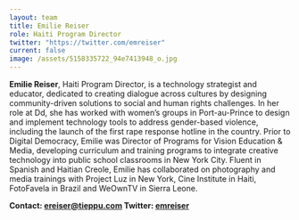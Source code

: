 ```yaml
---
layout: team
title: Emilie Reiser
role: Haiti Program Director
twitter: "https://twitter.com/emreiser"
current: false
image: /assets/5158335722_94e7413948_o.jpg
---
```


**Emilie Reiser**, Haiti Program Director, is a technology strategist and educator, dedicated to creating dialogue across cultures by designing community-driven solutions to social and human rights challenges. In her role at Dd, she has worked with women’s groups in Port-au-Prince to design and implement technology tools to address gender-based violence, including the launch of the first rape response hotline in the country. Prior to Digital Democracy, Emilie was Director of Programs for Vision Education & Media, developing curriculum and training programs to integrate creative technology into public school classrooms in New York City. Fluent in Spanish and Haitian Creole, Emilie has collaborated on photography and media trainings with Project Luz in New York, Cine Institute in Haiti, FotoFavela in Brazil and WeOwnTV in Sierra Leone.

**Contact: [ereiser@tieppu.com](mailto:ereiser@tieppu.com)
Twitter: [emreiser](https://twitter.com/emreiser)**
